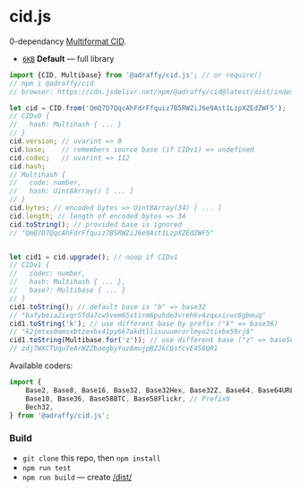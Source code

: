 # cid.js
0-dependancy [Multiformat CID](https://github.com/multiformats/cid/blob/master/README.md).

* [`6KB`](./dist/index.min.js) **Default** — full library

```js
import {CID, Multibase} from '@adraffy/cid.js'; // or require()
// npm i @adraffy/cid
// browser: https://cdn.jsdelivr.net/npm/@adraffy/cid@latest/dist/index.min.js

let cid = CID.from('QmQ7D7QqcAhFdrFfquiz7B5RWZiJ6e9Ast1LzpXZEdZWF5');
// CIDv0 {
//   hash: Multihash { ... }
// }
cid.version; // uvarint => 0
cid.base;    // remembers source base (if CIDv1) => undefined
cid.codec;   // uvarint => 112
cid.hash;
// Multihash {
//   code: number,
//   hash: Uint8Array() [ ... ]
// }
cid.bytes; // encoded bytes => Uint8Array(34) [ ... ]
cid.length; // length of encoded bytes => 34
cid.toString(); // provided base is ignored
// "QmQ7D7QqcAhFdrFfquiz7B5RWZiJ6e9Ast1LzpXZEdZWF5"


let cid1 = cid.upgrade(); // noop if CIDv1
// CIDv1 {
//   codec: number,
//   hash: Multihash { ... },
//   base?: Multibase { ... }
// }
cid1.toString(); // default base is "b" => base32
// "bafybeia2ixqr5fda7cw5vem65xtirm6puhde3vrehkv4zqxxicwc6gbmuq"
cid1.toString('k'); // use different base by prefix ("k" => base36)
// "k2jmtxs0omsxbtzexbx41py6k7akdtllisuuumrorlmyo2tixbx59rj8"
cid1.toString(Multibase.for('z')); // use different base ("z" => base58btc)
// zdj7WXCTUquTeArWZZbaegbyYuz8mujpBZJkCQsfcvE458QR1
```

Available coders:
```js
import {
	Base2, Base8, Base16, Base32, Base32Hex, Base32Z, Base64, Base64URL, // RFC4648
	Base10, Base36, Base58BTC, Base58Flickr, // Prefix0
	Bech32,
} from '@adraffy/cid.js';
```


### Build

* `git clone` this repo, then `npm install` 
* `npm run test`
* `npm run build` — create [/dist/](./dist/)
